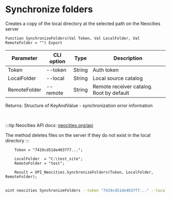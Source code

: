 ﻿---
sidebar_position: 5
---

# Synchronize folders
 Creates a copy of the local directory at the selected path on the Neocities server



`Function SynchronizeFolders(Val Token, Val LocalFolder, Val RemoteFolder = "") Export`

  | Parameter | CLI option | Type | Description |
  |-|-|-|-|
  | Token | --token | String | Auth token |
  | LocalFolder | --local | String | Local source catalog |
  | RemoteFolder | --remote | String | Remote receiver catalog. Root by default |

  
  Returns:  Structure of KeyAndValue - synchronization error information

<br/>

:::tip
Neocities API docs: [neocities.org/api](https://neocities.org/api)

 The method deletes files on the server if they do not exist in the local directory
:::
<br/>


```bsl title="Code example"
    Token = "7419cd51de4037f7...";

    LocalFolder  = "C:\test_site";
    RemoteFolder = "test";

    Result = OPI_Neocities.SynchronizeFolders(Token, LocalFolder, RemoteFolder);
```



```sh title="CLI command example"
    
oint neocities SynchronizeFolders --token "7419cd51de4037f7..." --local %local% --remote %remote%

```

```json title="Result"

```
